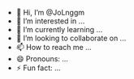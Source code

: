 - 👋 Hi, I’m @JoLnggm
- 👀 I’m interested in ...
- 🌱 I’m currently learning ...
- 💞️ I’m looking to collaborate on ...
- 📫 How to reach me ...
- 😄 Pronouns: ...
- ⚡ Fun fact: ...

<!---
JoLnggm/JoLnggm is a ✨ special ✨ repository because its `README.md` (this file) appears on your GitHub profile.
You can click the Preview link to take a look at your changes.
--->
